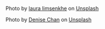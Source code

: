 Photo by <a href="https://unsplash.com/@limsenkhe?utm_content=creditCopyText&utm_medium=referral&utm_source=unsplash">laura limsenkhe</a> on <a href="https://unsplash.com/photos/white-ceramic-bowl-with-noodles-and-chopsticks-2a1-ttrWiw0?utm_content=creditCopyText&utm_medium=referral&utm_source=unsplash">Unsplash</a>

Photo by <a href="https://unsplash.com/@noripurrs?utm_content=creditCopyText&utm_medium=referral&utm_source=unsplash">Denise Chan</a> on <a href="https://unsplash.com/photos/white-ceramic-round-plate-with-green-and-brown-dish-XEXQokCWiKc?utm_content=creditCopyText&utm_medium=referral&utm_source=unsplash">Unsplash</a>
